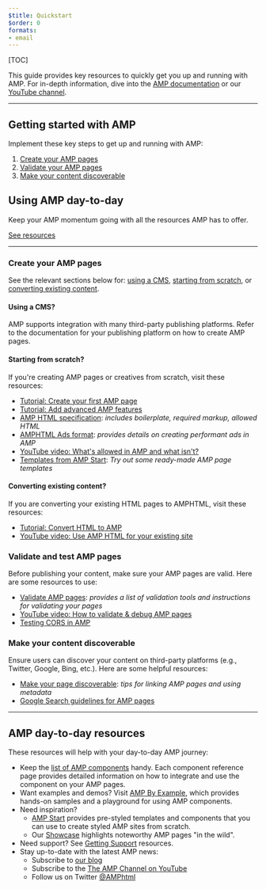 ```yaml
---
$title: Quickstart
$order: 0
formats:
- email
---
```


[TOC]

This guide provides key resources to quickly get you up and running with AMP.  For in-depth information, dive into the [AMP documentation](/docs/) or our [YouTube channel](https://www.youtube.com/channel/UCXPBsjgKKG2HqsKBhWA4uQw).

<hr>

## Getting started with AMP

Implement these key steps to get up and running with AMP:

1.  [Create your AMP pages](#create-your-amp-pages)
2.  [Validate your AMP pages](#validate-and-test-amp-pages)
3.  [Make your content discoverable](#make-your-content-discoverable)

## Using AMP day-to-day

Keep your AMP momentum going with all the resources AMP has to offer.

<a class="button" href="#amp-day-to-day-resources"> See resources</a>

<hr>

### Create your AMP pages

See the relevant sections below for: [using a CMS](#using-a-cms?), [starting from scratch](#starting-from-scratch?), or [converting existing content](#converting-existing-content?).

#### Using a CMS?

AMP supports integration with many third-party publishing platforms. Refer to the documentation for your publishing platform on how to create AMP pages.


#### Starting from scratch?

If you're creating AMP pages or creatives from scratch, visit these resources:

*   [Tutorial: Create your first AMP page](#)
*   [Tutorial: Add advanced AMP features](#)
*   [AMP HTML specification](#): *includes boilerplate, required markup, allowed HTML*
*   [AMPHTML Ads format](https://github.com/ampproject/amphtml/blob/master/extensions/amp-a4a/amp-a4a-format.md): *provides details on creating performant ads in AMP*
*   [YouTube video: What's allowed in AMP and what isn't?](https://youtu.be/Gv8A4CktajQ)
*   [Templates from AMP Start](https://www.ampstart.com/): *Try out some ready-made AMP page templates*

#### Converting existing content?

If you are converting your existing HTML pages to AMPHTML, visit these resources:

*   [Tutorial: Convert HTML to AMP](#)
*   [YouTube video: Use AMP HTML for your existing site](https://youtu.be/OO9oKhs80aI)

### Validate and test AMP pages

Before publishing your content, make sure your AMP pages are valid.  Here are some resources to use:

*   [Validate AMP pages](#): *provides a list of validation tools and instructions for validating your pages*
*   [YouTube video: How to validate & debug AMP pages](https://www.youtube.com/watch?v=npum8JsITQE&t=13s)
*   [Testing CORS in AMP](/docs/fundamentals/amp-cors-requests.html#testing-cors-in-amp)

### Make your content discoverable

Ensure users can discover your content on third-party platforms (e.g., Twitter, Google, Bing, etc.). Here are some helpful resources:

*   [Make your page discoverable](#): *tips for linking AMP pages and using metadata*
*   [Google Search guidelines for AMP pages](https://support.google.com/webmasters/answer/6340290)

<hr>

## AMP day-to-day resources

These resources will help with your day-to-day AMP journey:

*   Keep the [list of AMP components](/docs/reference/components.html) handy.  Each component reference page provides detailed information on how to integrate and use the component on your AMP pages.
*   Want examples and demos?  Visit [AMP By Example](https://ampbyexample.com/), which provides hands-on samples and a playground for using AMP components.
*   Need inspiration?
    *   [AMP Start](https://www.ampstart.com/) provides pre-styled templates and components that you can use to create styled AMP sites from scratch.
    *   Our [Showcase](/learn/showcases/) highlights noteworthy AMP pages "in the wild".
*   Need support? See [Getting Support](/support/developer/get_support.html) resources.
*   Stay up-to-date with the latest AMP news:
    *   Subscribe to [our blog](https://amphtml.wordpress.com/)
    *   Subscribe to the [The AMP Channel on YouTube](https://www.youtube.com/channel/UCXPBsjgKKG2HqsKBhWA4uQw)
    *   Follow us on Twitter  [@AMPhtml](https://twitter.com/amphtml)
